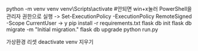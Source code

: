 python -m venv venv
venv\Scripts\activate #안되면 win+x눌러 PowerShell을 관리자 권한으로 실행 -> Set-ExecutionPolicy -ExecutionPolicy RemoteSigned -Scope CurrentUser -> y
pip install -r requirements.txt
flask db init
flask db migrate -m "Initial migration."
flask db upgrade
python run.py


가상환경 리셋
deactivate
venv 지우기


